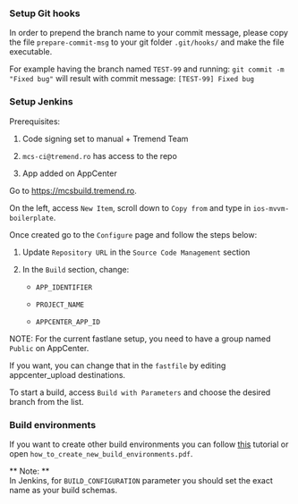 
### Setup Git hooks
In order to prepend the branch name to your commit message, please copy the file `prepare-commit-msg` to your git folder `.git/hooks/` and make the file executable.

For example having the branch named `TEST-99` and running:
`git commit -m "Fixed bug"`
will result with commit message: `[TEST-99] Fixed bug`

### Setup Jenkins
Prerequisites:

1. Code signing set to manual + Tremend Team

2. `mcs-ci@tremend.ro` has access to the repo

3. App added on AppCenter

Go to https://mcsbuild.tremend.ro.

On the left, access `New Item`, scroll down to `Copy from` and type in `ios-mvvm-boilerplate`.

Once created go to the `Configure` page and follow the steps below:

1. Update `Repository URL` in the `Source Code Management` section

2. In the `Build` section, change:
   
    - `APP_IDENTIFIER`
   
    - `PROJECT_NAME`
   
    - `APPCENTER_APP_ID`

NOTE: For the current fastlane setup, you need to have a group named `Public` on AppCenter. 

If you want, you can change that in the `fastfile` by editing appcenter_upload destinations.

To start a build, access `Build with Parameters` and choose the desired branch from the list.

### Build environments

If you want to create other build environments you can follow [this](https://www.freecodecamp.org/news/managing-different-environments-and-configurations-for-ios-projects-7970327dd9c9/) tutorial or open `how_to_create_new_build_environments.pdf`.  


** Note: **  
In Jenkins, for `BUILD_CONFIGURATION` parameter you should set the exact name as your build schemas.